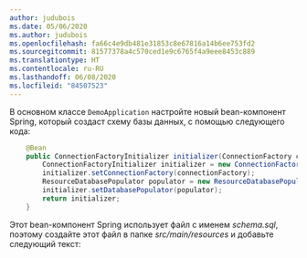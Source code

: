 ```yaml
---
author: judubois
ms.date: 05/06/2020
ms.author: judubois
ms.openlocfilehash: fa66c4e9db481e31853c8e67816a14b6ee753fd2
ms.sourcegitcommit: 81577378a4c570ced1e9c6765f4a9eee8453c889
ms.translationtype: HT
ms.contentlocale: ru-RU
ms.lasthandoff: 06/08/2020
ms.locfileid: "84507523"
---
```

В основном классе `DemoApplication` настройте новый bean-компонент Spring, который создаст схему базы данных, с помощью следующего кода:

```java
    @Bean
    public ConnectionFactoryInitializer initializer(ConnectionFactory connectionFactory) {
        ConnectionFactoryInitializer initializer = new ConnectionFactoryInitializer();
        initializer.setConnectionFactory(connectionFactory);
        ResourceDatabasePopulator populator = new ResourceDatabasePopulator(new ClassPathResource("schema.sql"));
        initializer.setDatabasePopulator(populator);
        return initializer;
    }
```

Этот bean-компонент Spring использует файл с именем *schema.sql*, поэтому создайте этот файл в папке *src/main/resources* и добавьте следующий текст:
